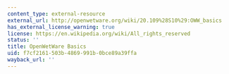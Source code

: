 ```yaml
---
content_type: external-resource
external_url: http://openwetware.org/wiki/20.109%28S10%29:OWW_basics
has_external_license_warning: true
license: https://en.wikipedia.org/wiki/All_rights_reserved
status: ''
title: OpenWetWare Basics
uid: f7cf2161-503b-4869-991b-0bce89a39ffa
wayback_url: ''
---
```

